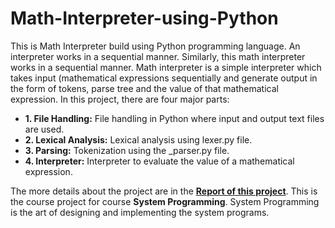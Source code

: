 # Math-Interpreter-using-Python
This is Math Interpreter build using Python programming language. An interpreter works in a sequential manner. Similarly, this math interpreter works in a sequential manner. Math interpreter is a simple interpreter which takes input (mathematical expressions sequentially and generate output in the form of tokens, parse tree and the value of that mathematical expression. In this project, there are four major parts:

- **1. File Handling:** File handling in Python where input and output text files are used.
- **2. Lexical Analysis:** Lexical analysis using lexer.py file.
- **3. Parsing:** Tokenization using the \_parser.py file.
- **4. Interpreter:** Interpreter to evaluate the value of a mathematical expression.

The more details about the project are in the [**Report of this project**](https://github.com/SagarSikchi/Math-Interpreter-using-Python/blob/main/MATH%20INTERPRETER_REPORT.pdf). This is the course project for course **System Programming**. System Programming is the art of designing and implementing the system programs.
